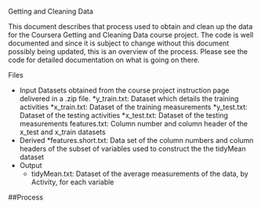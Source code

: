 Getting and Cleaning Data

This document describes that process used to obtain and clean up the data for the Coursera
Getting and Cleaning Data course project.
The code is well documented and since it is subject to change without this document possibly being
updated, this is an overview of the process. Please see the code for detailed documentation
on what is going on there.

Files
* Input
Datasets obtained from the course project instruction  page delivered in a .zip file.
  *y_train.txt: Dataset which details the training activities
  *x_train.txt: Dataset of the training measurements
  *y_test.txt:  Dataset of the testing activities
  *x_test.txt:  Dataset of the testing measurements
  features.txt: Column number and column header of the x_test and x_train datasets
* Derived
  *features.short.txt: Data set of the column numbers and column headers of the subset of 
  variables used to construct the the tidyMean dataset
* Output
  * tidyMean.txt: Dataset of the average measurements of the data, by Activity, for each
  variable
  
 ##Process
 